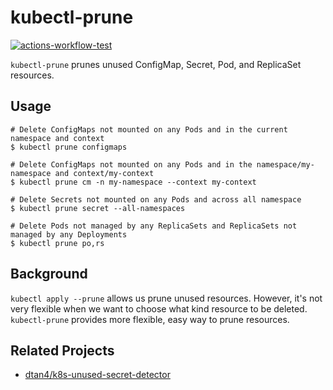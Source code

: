 # kubectl-prune

[![actions-workflow-test][actions-workflow-test-badge]][actions-workflow-test]

`kubectl-prune` prunes unused ConfigMap, Secret, Pod, and ReplicaSet resources.

## Usage

```
# Delete ConfigMaps not mounted on any Pods and in the current namespace and context
$ kubectl prune configmaps

# Delete ConfigMaps not mounted on any Pods and in the namespace/my-namespace and context/my-context
$ kubectl prune cm -n my-namespace --context my-context

# Delete Secrets not mounted on any Pods and across all namespace
$ kubectl prune secret --all-namespaces

# Delete Pods not managed by any ReplicaSets and ReplicaSets not managed by any Deployments
$ kubectl prune po,rs
```

## Background

`kubectl apply --prune` allows us prune unused resources.
However, it's not very flexible when we want to choose what kind resource to be deleted.
`kubectl-prune` provides more flexible, easy way to prune resources.

## Related Projects

- [dtan4/k8s-unused-secret-detector](https://github.com/dtan4/k8s-unused-secret-detector)

<!-- badge links -->

[actions-workflow-test]: https://github.com/micnncim/kubectl-prune/actions?query=workflow%3ATest
[actions-workflow-test-badge]: https://img.shields.io/github/workflow/status/micnncim/kubectl-prune/Test?label=Test&style=for-the-badge&logo=github
